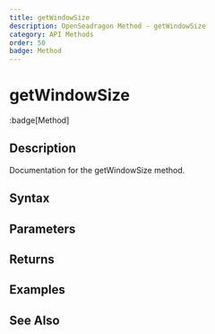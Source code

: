 ```yaml
---
title: getWindowSize
description: OpenSeadragon Method - getWindowSize
category: API Methods
order: 50
badge: Method
---
```


# getWindowSize

:badge[Method]

## Description

Documentation for the getWindowSize method.

## Syntax

## Parameters

## Returns

## Examples

## See Also
